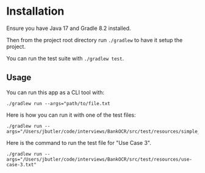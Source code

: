 # Installation

Ensure you have Java 17 and Gradle 8.2 installed.

Then from the project root directory run `./gradlew` to have it setup the project.

You can run the test suite with `./gradlew test`.

## Usage

You can run this app as a CLI tool with:
```
./gradlew run --args="path/to/file.txt
```

Here is how you can run it with one of the test files:

```
./gradlew run --args="/Users/jbutler/code/interviews/BankOCR/src/test/resources/simple_account_numbers.txt"
```

Here is the command to run the test file for "Use Case 3".

```
./gradlew run --args="/Users/jbutler/code/interviews/BankOCR/src/test/resources/use-case-3.txt"
```
